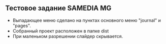 ## Тестовое задание SAMEDIA MG 
- Выпадающее меню сделано на пунктах основного меню "journal" и "pages".
- Собранный проект расположен в папке dist
- При маленьком разрешении слайдер скрывается.

